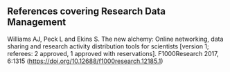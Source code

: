 ## References covering Research Data Management

Williams AJ, Peck L and Ekins S. The new alchemy: Online networking, data sharing and research activity distribution tools for scientists [version 1; referees: 2 approved, 1 approved with reservations]. F1000Research 2017, 6:1315 (https://doi.org/10.12688/f1000research.12185.1)
